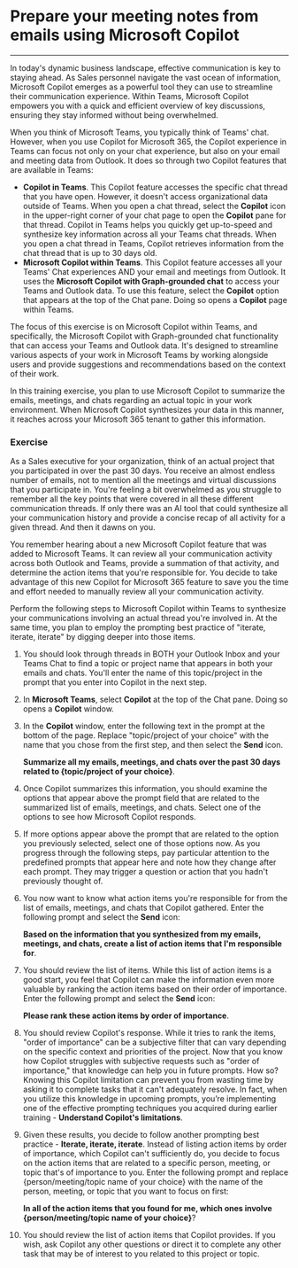 
# Prepare your meeting notes from emails using Microsoft Copilot
---
In today's dynamic business landscape, effective communication is key to staying ahead. As Sales personnel navigate the vast ocean of information, Microsoft Copilot emerges as a powerful tool they can use to streamline their communication experience. Within Teams, Microsoft Copilot empowers you with a quick and efficient overview of key discussions, ensuring they stay informed without being overwhelmed.

When you think of Microsoft Teams, you typically think of Teams' chat. However, when you use Copilot for Microsoft 365, the Copilot experience in Teams can focus not only on your chat experience, but also on your email and meeting data from Outlook. It does so through two Copilot features that are available in Teams:

 -  **Copilot in Teams**. This Copilot feature accesses the specific chat thread that you have open. However, it doesn't access organizational data outside of Teams. When you open a chat thread, select the **Copilot** icon in the upper-right corner of your chat page to open the **Copilot** pane for that thread. Copilot in Teams helps you quickly get up-to-speed and synthesize key information across all your Teams chat threads. When you open a chat thread in Teams, Copilot retrieves information from the chat thread that is up to 30 days old.
 -  **Microsoft Copilot within Teams**. This Copilot feature accesses all your Teams' Chat experiences AND your email and meetings from Outlook. It uses the **Microsoft Copilot with Graph-grounded chat** to access your Teams and Outlook data. To use this feature, select the **Copilot** option that appears at the top of the Chat pane. Doing so opens a **Copilot** page within Teams.

The focus of this exercise is on Microsoft Copilot within Teams, and specifically, the Microsoft Copilot with Graph-grounded chat functionality that can access your Teams and Outlook data. It's designed to streamline various aspects of your work in Microsoft Teams by working alongside users and provide suggestions and recommendations based on the context of their work.

In this training exercise, you plan to use Microsoft Copilot to summarize the emails, meetings, and chats regarding an actual topic in your work environment. When Microsoft Copilot synthesizes your data in this manner, it reaches across your Microsoft 365 tenant to gather this information.

### Exercise

As a Sales executive for your organization, think of an actual project that you participated in over the past 30 days. You receive an almost endless number of emails, not to mention all the meetings and virtual discussions that you participate in. You're feeling a bit overwhelmed as you struggle to remember all the key points that were covered in all these different communication threads. If only there was an AI tool that could synthesize all your communication history and provide a concise recap of all activity for a given thread. And then it dawns on you.

You remember hearing about a new Microsoft Copilot feature that was added to Microsoft Teams. It can review all your communication activity across both Outlook and Teams, provide a summation of that activity, and determine the action items that you're responsible for. You decide to take advantage of this new Copilot for Microsoft 365 feature to save you the time and effort needed to manually review all your communication activity.

Perform the following steps to Microsoft Copilot within Teams to synthesize your communications involving an actual thread you're involved in. At the same time, you plan to employ the prompting best practice of "iterate, iterate, iterate" by digging deeper into those items.

1.  You should look through threads in BOTH your Outlook Inbox and your Teams Chat to find a topic or project name that appears in both your emails and chats. You'll enter the name of this topic/project in the prompt that you enter into Copilot in the next step.
2.  In **Microsoft Teams**, select **Copilot** at the top of the Chat pane. Doing so opens a **Copilot** window.
3.  In the **Copilot** window, enter the following text in the prompt at the bottom of the page. Replace "topic/project of your choice" with the name that you chose from the first step, and then select the **Send** icon.
    
    **Summarize all my emails, meetings, and chats over the past 30 days related to \{topic/project of your choice\}**.
4.  Once Copilot summarizes this information, you should examine the options that appear above the prompt field that are related to the summarized list of emails, meetings, and chats. Select one of the options to see how Microsoft Copilot responds.
5.  If more options appear above the prompt that are related to the option you previously selected, select one of those options now. As you progress through the following steps, pay particular attention to the predefined prompts that appear here and note how they change after each prompt. They may trigger a question or action that you hadn't previously thought of.
6.  You now want to know what action items you're responsible for from the list of emails, meetings, and chats that Copilot gathered. Enter the following prompt and select the **Send** icon:
    
    **Based on the information that you synthesized from my emails, meetings, and chats, create a list of action items that I'm responsible for**.
7.  You should review the list of items. While this list of action items is a good start, you feel that Copilot can make the information even more valuable by ranking the action items based on their order of importance. Enter the following prompt and select the **Send** icon:
    
    **Please rank these action items by order of importance**.
8.  You should review Copilot's response. While it tries to rank the items, "order of importance" can be a subjective filter that can vary depending on the specific context and priorities of the project. Now that you know how Copilot struggles with subjective requests such as "order of importance," that knowledge can help you in future prompts. How so? Knowing this Copilot limitation can prevent you from wasting time by asking it to complete tasks that it can't adequately resolve. In fact, when you utilize this knowledge in upcoming prompts, you’re implementing one of the effective prompting techniques you acquired during earlier training - **Understand Copilot's limitations**.
9.  Given these results, you decide to follow another prompting best practice - **Iterate, iterate, iterate**. Instead of listing action items by order of importance, which Copilot can't sufficiently do, you decide to focus on the action items that are related to a specific person, meeting, or topic that's of importance to you. Enter the following prompt and replace \{person/meeting/topic name of your choice\} with the name of the person, meeting, or topic that you want to focus on first:
    
    **In all of the action items that you found for me, which ones involve \{person/meeting/topic name of your choice\}**?
10. You should review the list of action items that Copilot provides. If you wish, ask Copilot any other questions or direct it to complete any other task that may be of interest to you related to this project or topic.
